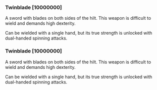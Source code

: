 ### Twinblade [10000000]

A sword with blades on both sides of the hilt. This weapon is difficult to wield and demands high dexterity.

Can be wielded with a single hand, but its true strength is unlocked with dual-handed spinning attacks.### Twinblade [10000000]

A sword with blades on both sides of the hilt. This weapon is difficult to wield and demands high dexterity.

Can be wielded with a single hand, but its true strength is unlocked with dual-handed spinning attacks.